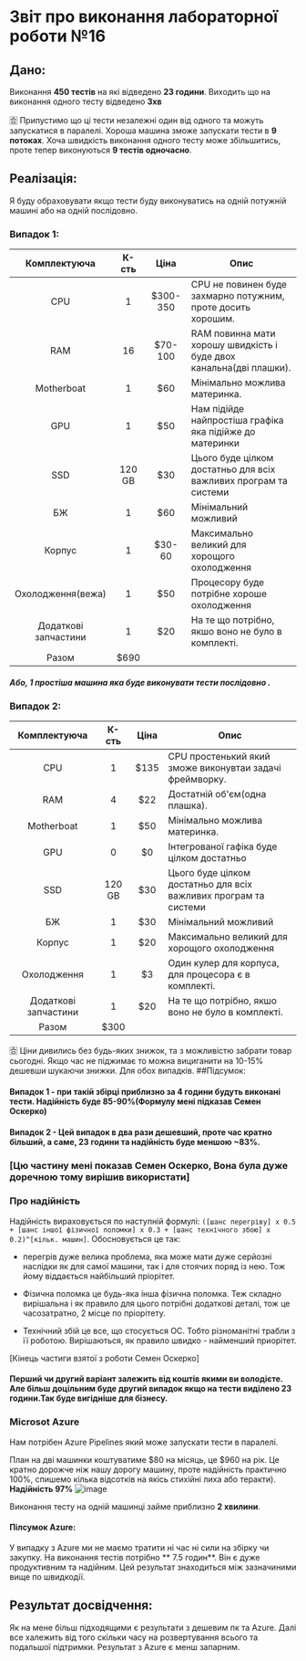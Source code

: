 # Звіт про виконання лабораторної роботи №16
## Дано: 
Виконання **450 тестів** на які відведено **23 години**.
Виходить що на виконання одного тесту відведено **3хв**

🈴 Припустимо що ці тести незалежні один від одного та можуть запускатися в паралелі. Хороша машина зможе запускати тести в **9 потоках**.
Хоча швидкість виконання одного тесту може збільшитись, проте тепер виконуються **9 тестів одночасно**.

## Реалізація:
  Я буду обраховувати якщо тести буду виконуватись на одній потужній машині або на одній послідовно.
  
### Випадок 1:
|Комплектуюча|К-сть|Ціна|Опис|
|:-----:|:-------:|:-----------:|----|
|CPU|1|$300-350|CPU не повинен буде захмарно потужним, проте досить хорошим.|
|RAM|16|$70-100|RAM повинна мати хорошу швидкість і буде двох канальна(дві плашки).|
|Motherboat|1|$60|Мінімально можлива материнка.|
|GPU|1|$50|Нам підійде найпростіша графіка яка підійже до материнки|
|SSD|120 GB|$30|Цього буде цілком достатньо для всіх важливих програм та системи|
|БЖ|1|$60|Мінімальний можливий|
|Корпус|1|$30-60|Максимально великий для хорощого охолодження|
|Охолодження(вежа)|1|$50|Процесору буде потрібне хороше охолодження|
|Додаткові запчастини|1|$20| На те що потрібно, якшо воно не було в комплекті.|
|Разом|$690|

##### Або, **1 простіша машина** яка буде виконувати тести послідовно .

### Випадок 2:
|Комплектуюча|К-сть|Ціна|Опис|
|:-----:|:-------:|:-----------:|----|
|CPU|1|$135|CPU простенький який зможе виконувтаи задачі фреймворку.|
|RAM|4|$22|Достатній об'єм(одна плашка).|
|Motherboat|1|$50|Мінімально можлива материнка.|
|GPU|0|$0|Інтегрованої гафіка буде цілком достатньо|
|SSD|120 GB|$30|Цього буде цілком достатньо для всіх важливих програм та системи|
|БЖ|1|$30|Мінімальний можливий|
|Корпус|1|$20|Максимально великий для хорощого охолодження|
|Охолодження|1|$3|Один кулер для корпуса, для процесора є в комплекті.|
|Додаткові запчастини|1|$20| На те що потрібно, якшо воно не було в комплекті.|
|Разом|$300|

🈴 Ціни дивились без будь-яких знижок, та з можливістю забрати товар сьогодні. Якщо час не піджимає то можна вициганити на 10-15% дешевши шукаючи знижки. Для обох випадків.
##Підсумок:
#### Випадок 1 - при такій збірці приблизно за 4 години будуть виконані тести. Надійність буде 85-90%(Формулу мені підказав Семен Оскерко)

#### Випадок 2 - Цей випадок в два рази дешевший, проте час кратно більший, а саме, 23 години та надійність буде меншою ~83%.

### [Цю частину мені показав Семен Оскерко, Вона була дуже доречною тому вирішив використати]
### Про надійність

Надійність вираховується по наступній формулі: `([шанс перегріву] х 0.5 + [шанс іншої фізичної поломки] х 0.3 + [шанс технічного збою] х 0.2)^[кільк. машин]`. Обосновується це так:

- перегрів дуже велика проблема, яка може мати дуже серйозні наслідки як для самої машини, так і для стоячих поряд із нею. Тож йому віддається найбільший пріорітет.

- Фізична поломка це будь-яка інша фізична поломка. Теж складно вирішальна і як правило для цього потрібні додаткові деталі, тож це часозатратно, 2 місце по пріорітету.

- Технічний збій це все, що стосується ОС. Тобто різноманітні трабли з її роботою. Вирішаються, як правило швидко - найменший приорітет.

[Кінець частиги взятої з роботи Семен Оскерко]

#### Перший чи другий варіант залежить від коштів якими ви володієте. Але більш доцільним буде другий випадок якщо на тести виділено 23 години.Так буде вигідніше для бізнесу. 


### Microsot Azure
Нам потрібен Azure Pipelines який може запускати тести в паралелі.

План на дві машинки коштуватиме $80 на місяць, це $960 на рік. Це кратно дорожче ніж нашу дорогу машину, проте надійність практично 100%, спишемо кілька відсотків на якісь стихійні лиха або теракти). **Надійність 97%**
![image](https://user-images.githubusercontent.com/58112549/114097503-c9b69780-98c8-11eb-9309-e5ea7061ac77.png)

Виконання тесту на одній машинці займе приблизно **2 хвилини**. 

#### Пілсумок Azure:
 У випадку з Azure ми не маємо тратити ні час ні сили на збірку чи закупку. На виконання тестів потрібно ** 7.5 годин**. Він є дуже продуктивним та надійним. Цей результат знаходиться між зазначиними вище по швидкодії.


## Результат досвідчення:
Як на мене більш підходящими є результати з дешевим пк та Azure. Далі все халежить від того скільки часу на розвертування всього та подальшої підтримки. Результат з Azure є менш запарним.


